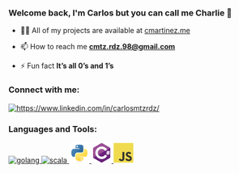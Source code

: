 <h3 align="left">Welcome back, I'm Carlos but you can call me Charlie 👋</h3>

<!--- - 🌱 I’m currently learning **Go, .NET Core, React & Software Architecture** --->

- 👨‍💻 All of my projects are available at [cmartinez.me](cmartinez.me)

- 📫 How to reach me **cmtz.rdz.98@gmail.com**

- ⚡ Fun fact **It’s all 0’s and 1’s**

<h3 align="left">Connect with me:</h3>
<p align="left">
    <a href="https://linkedin.com/in/https://www.linkedin.com/in/carlosmtzrdz/" target="blank"><img align="center"
            src="https://raw.githubusercontent.com/rahuldkjain/github-profile-readme-generator/master/src/images/icons/Social/linked-in-alt.svg"
            alt="https://www.linkedin.com/in/carlosmtzrdz/" height="30" width="40" /></a>
</p>

<h3 align="left">Languages and Tools:</h3>
<p align="left">
  <a href="https://go.dev" target="_blank" rel="noreferrer">
      <img src="https://www.vectorlogo.zone/logos/golang/golang-official.svg" alt="golang" width="40" height="40" />
    </a>
      <a href="https://www.scala-lang.org/" target="_blank" rel="noreferrer">
      <img src="https://www.vectorlogo.zone/logos/scala-lang/scala-lang-icon.svg" alt="scala" width="40" height="40" />
    </a>
  <a href="https://www.python.org" target="_blank" rel="noreferrer">
    <img src="https://raw.githubusercontent.com/devicons/devicon/master/icons/python/python-original.svg" alt="python" width="40" height="40"/>
  </a>
    <a href="https://www.w3schools.com/cs/" target="_blank" rel="noreferrer">
    <img src="https://raw.githubusercontent.com/devicons/devicon/master/icons/csharp/csharp-original.svg" alt="csharp" width="40" height="40"/>
  </a>
    <a href="https://developer.mozilla.org/en-US/docs/Web/JavaScript" target="_blank" rel="noreferrer">
    <img src="https://raw.githubusercontent.com/devicons/devicon/master/icons/javascript/javascript-original.svg" alt="javascript" width="40" height="40"/>
  </a>
</p>
